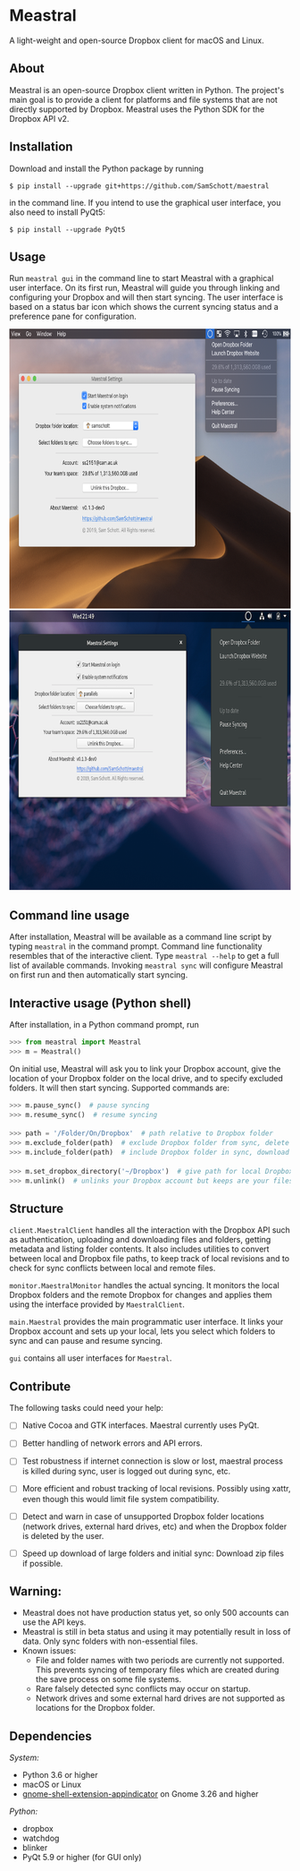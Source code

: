 # Meastral
A light-weight and open-source Dropbox client for macOS and Linux.

## About
Meastral is an open-source Dropbox client written in Python. The project's main goal is to
provide a client for platforms and file systems that are not directly supported by
Dropbox. Meastral uses the Python SDK for the Dropbox API v2.

## Installation
Download and install the Python package by running
```console
$ pip install --upgrade git+https://github.com/SamSchott/maestral
```
in the command line. If you intend to use the graphical user interface, you also need to 
install PyQt5:
```console
$ pip install --upgrade PyQt5
```

## Usage
Run `meastral gui` in the command line to start Meastral with a graphical user interface.
On its first run, Meastral will guide you through linking and configuring your Dropbox and
will then start syncing. The user interface is based on a status bar icon which shows the
current syncing status and a preference pane for configuration.

<img src="/screenshots/macOS.png" height="500" />
<img src="/screenshots/Fedora.png" height="500" />

## Command line usage
After installation, Meastral will be available as a command line script by typing
`meastral` in the command prompt. Command line functionality resembles that of the
interactive client. Type `meastral --help` to get a full list of available commands.
Invoking `meastral sync` will configure Meastral on first run and then automatically start
syncing.

## Interactive usage (Python shell)

After installation, in a Python command prompt, run
```Python
>>> from meastral import Meastral
>>> m = Meastral()
```
On initial use, Meastral will ask you to link your Dropbox account, give the location of
your Dropbox folder on the local drive, and to specify excluded folders. It will then
start syncing. Supported commands are:

```Python
>>> m.pause_sync()  # pause syncing
>>> m.resume_sync()  # resume syncing

>>> path = '/Folder/On/Dropbox'  # path relative to Dropbox folder
>>> m.exclude_folder(path)  # exclude Dropbox folder from sync, delete locally
>>> m.include_folder(path)  # include Dropbox folder in sync, download its contents

>>> m.set_dropbox_directory('~/Dropbox')  # give path for local Dropbox folder
>>> m.unlink()  # unlinks your Dropbox account but keeps are your files
```

## Structure
`client.MaestralClient` handles all the interaction with the Dropbox API such as
authentication, uploading and downloading files and folders, getting metadata and listing
folder contents. It also includes utilities to convert between local and Dropbox file
paths, to keep track of local revisions and to check for sync conflicts between local and
remote files.

`monitor.MaestralMonitor` handles the actual syncing. It monitors the local Dropbox
folders and the remote Dropbox for changes and applies them using the interface provided
by `MaestralClient`.

`main.Maestral` provides the main programmatic user interface. It links your Dropbox
account and sets up your local, lets you select which folders to sync and can pause and
resume syncing.

`gui` contains all user interfaces for `Maestral`.

## Contribute
The following tasks could need your help:

- [ ] Native Cocoa and GTK interfaces. Maestral currently uses PyQt.
- [ ] Better handling of network errors and API errors.
- [ ] Test robustness if internet connection is slow or lost, maestral process is killed
      during sync, user is logged out during sync, etc.
- [ ] More efficient and robust tracking of local revisions. Possibly using xattr, even
      though this would limit file system compatibility.
- [ ] Detect and warn in case of unsupported Dropbox folder locations (network drives,
      external hard drives, etc) and when the Dropbox folder is deleted by the user.
- [ ] Speed up download of large folders and initial sync: Download zip files if possible.


## Warning:
- Meastral does not have production status yet, so only 500 accounts can use the API keys.
- Meastral is still in beta status and using it may potentially result in loss of data. 
  Only sync folders with non-essential files.
- Known issues:
  - File and folder names with two periods are currently not supported. This prevents
    syncing of temporary files which are created during the save process on some file
    systems.
  - Rare falsely detected sync conflicts may occur on startup.
  - Network drives and some external hard drives are not supported as locations for the
    Dropbox folder.

## Dependencies
*System:*
- Python 3.6 or higher
- macOS or Linux
- [gnome-shell-extension-appindicator](https://github.com/ubuntu/gnome-shell-extension-appindicator)
  on Gnome 3.26 and higher 

*Python:*
- dropbox
- watchdog
- blinker
- PyQt 5.9 or higher (for GUI only)
